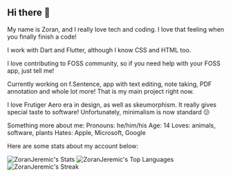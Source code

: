 ## Hi there 👋

<!--
**Zoran181/Zoran181** is a ✨ _special_ ✨ repository because its `README.md` (this file) appears on your GitHub profile.

Here are some ideas to get you started:

- 🔭 I’m currently working on a special UI element that was never invented and could change the way we interact with apps. ...
- 🌱 I’m currently learning Kivy, Kotlin and C. ...
- 👯 I’m looking to collaborate on ...
- 🤔 I’m looking for help with ...
- 💬 Ask me about anything you want ...
- 📫 How to reach me: ...
- 😄 Pronouns: ...
- ⚡ Fun fact: ...
-->
My name is Zoran, and I really love tech and coding. I love that feeling when you finally finish a code! 

I work with Dart and Flutter, although I know CSS and HTML too. 

I love contributing to FOSS community, so if you need help with your FOSS app, just tell me!

Currently working on f.Sentence, app with text editing, note taking, PDF annotation and whole lot more! That is my main project right now.

I love Frutiger Aero era in design, as well as skeumorphism. It really gives special taste to software! Unfortunately, minimalism is now standard 😕

Something more about me:
Pronouns: he/him/his
Age: 14
Loves: animals, software, plants
Hates: Apple, Microsoft, Google

Here are some stats about my account below: 

![ZoranJeremic's Stats](https://github-readme-stats.vercel.app/api?username=ZoranJeremic&theme=default&show_icons=true&hide_border=true&count_private=true)
![ZoranJeremic's Top Languages](https://github-readme-stats.vercel.app/api/top-langs/?username=ZoranJeremic&theme=default&show_icons=true&hide_border=true&layout=compact)
![ZoranJeremic's Streak](https://github-readme-streak-stats.herokuapp.com/?user=ZoranJeremic&theme=default&hide_border=true)
